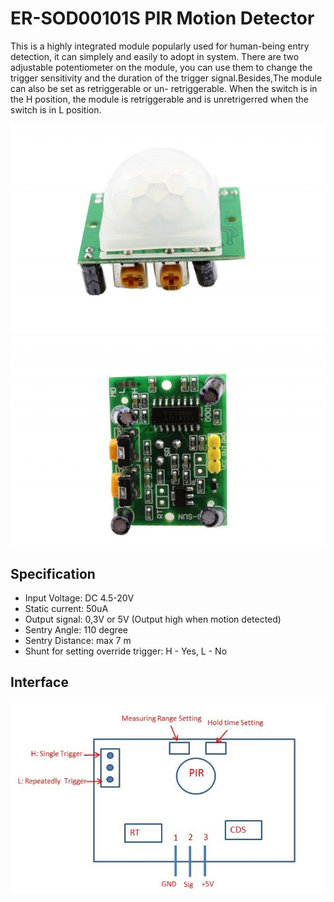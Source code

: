 # ER-SOD00101S PIR Motion Detector

This is a highly integrated module popularly used for human-being entry detection, it can simplely and easily to adopt in system. There are two adjustable potentiometer on the module, you can use them to change the trigger sensitivity and the duration of the trigger signal.Besides,The module can also be set as retriggerable or un- retriggerable. When the switch is in the H position, the module is retriggerable and is unretrigerred when the switch is in L position.

![img01](img_1.png)
![img02](img_2.png)

## Specification
* Input Voltage: DC 4.5-20V
* Static current: 50uA
* Output signal: 0,3V or 5V (Output high when motion detected)
* Sentry Angle: 110 degree
* Sentry Distance: max 7 m
* Shunt for setting override trigger: H - Yes, L - No

## Interface
![interface](interface.png)
